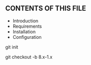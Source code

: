 CONTENTS OF THIS FILE
---------------------
   
 * Introduction
 * Requirements
 * Installation
 * Configuration
 
git init

git checkout -b 8.x-1.x